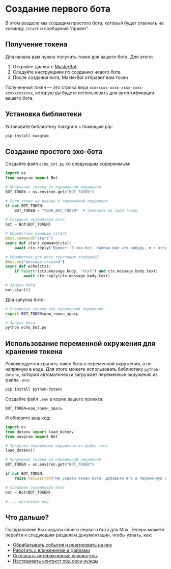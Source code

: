 # Создание первого бота

В этом разделе мы создадим простого бота, который будет отвечать на команду `/start` и сообщение 'привет'.

## Получение токена

Для начала вам нужно получить токен для вашего бота. Для этого:

1. Откройте диалог с [MasterBot](https://max.ru/masterbot)
2. Следуйте инструкциям по созданию нового бота
3. После создания бота, MasterBot отправит вам токен

Полученный токен — это строка вида `xxxxxxxx-xxxx-xxxx-xxxx-xxxxxxxxxxxx`, которую вы будете использовать для аутентификации вашего бота.

## Установка библиотеки

Установите библиотеку maxgram с помощью pip:

```bash
pip install maxgram
```

## Создание простого эхо-бота

Создайте файл `echo_bot.py` со следующим содержимым:

```python
import os
from maxgram import Bot

# Получение токена из переменной окружения
BOT_TOKEN = os.environ.get("BOT_TOKEN")

# Если токен не указан в переменной окружения
if not BOT_TOKEN:
    BOT_TOKEN = "YOUR_BOT_TOKEN"  # Замените на свой токен

# Создание экземпляра бота
bot = Bot(BOT_TOKEN)

# Обработчик команды /start
@bot.command("start")
async def start_command(ctx):
    await ctx.reply("Привет! Я эхо-бот. Напиши мне что-нибудь, и я отправлю это в ответ.")

# Обработчик для всех текстовых сообщений
@bot.on("message_created")
async def echo(ctx):
    if hasattr(ctx.message.body, "text") and ctx.message.body.text:
        await ctx.reply(ctx.message.body.text)

# Запуск бота
bot.start()
```

Для запуска бота:

```bash
# Установка токена как переменной окружения
export BOT_TOKEN=ваш_токен_здесь

# Запуск бота
python echo_bot.py
```

## Использование переменной окружения для хранения токена

Рекомендуется хранить токен бота в переменной окружения, а не напрямую в коде. Для этого можете использовать библиотеку `python-dotenv`, которая автоматически загружает переменные окружения из файла `.env`:

```bash
pip install python-dotenv
```

Создайте файл `.env` в корне вашего проекта:

```
BOT_TOKEN=ваш_токен_здесь
```

И обновите ваш код:

```python
import os
from dotenv import load_dotenv
from maxgram import Bot

# Загрузка переменных окружения из файла .env
load_dotenv()

# Получение токена из переменной окружения
BOT_TOKEN = os.environ.get("BOT_TOKEN")

if not BOT_TOKEN:
    raise ValueError("Не указан токен бота. Добавьте его в переменную окружения BOT_TOKEN")

# Создание экземпляра бота
bot = Bot(BOT_TOKEN)

# ... остальной код
```

## Что дальше?

Поздравляем! Вы создали своего первого бота для Max. Теперь можете перейти к следующим разделам документации, чтобы узнать, как:

- [Обрабатывать события и реагировать на них](./02-listen-and-respond.md)
- [Работать с вложениями и файлами](./03-attachments.md)
- [Создавать интерактивные клавиатуры](./04-keyboard.md)
- [Настраивать контекст под свои нужды](./05-custom-context.md) 